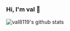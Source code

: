 ### Hi, I'm val 👋

![val8119's github stats](https://github-readme-stats.vercel.app/api?username=val8119&theme=dracula&show_icons=true)
